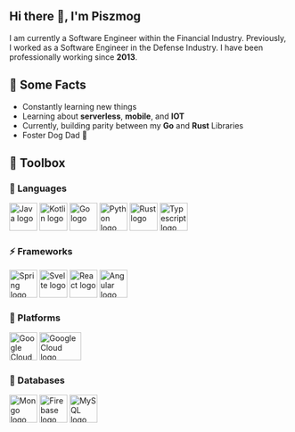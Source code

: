 ## Hi there 👋, I'm Piszmog

I am currently a Software Engineer within the Financial Industry. Previously, I worked as a Software Engineer
in the Defense Industry. I have been professionally working since **2013**.

## 💎 Some Facts

* Constantly learning new things
* Learning about **serverless**, **mobile**, and **IOT**
* Currently, building parity between my **Go** and **Rust** Libraries
* Foster Dog Dad 🐶

## 🧰 Toolbox

### 💬 Languages

<img src="https://cdn.worldvectorlogo.com/logos/java-4.svg" alt="Java logo" width="50" height="50"/>
<img src="https://cdn.worldvectorlogo.com/logos/kotlin-1.svg" alt="Kotlin logo" width="50" height="50"/>
<img src="https://cdn.worldvectorlogo.com/logos/go-6.svg" alt="Go logo" width="50" height="50"/>
<img src="https://cdn.worldvectorlogo.com/logos/python-5.svg" alt="Python logo" width="50" height="50"/>
<img src="https://cdn.worldvectorlogo.com/logos/rust.svg" alt="Rust logo" width="50" height="50"/>
<img src="https://cdn.worldvectorlogo.com/logos/typescript.svg" alt="Typescript logo" width="50" height="50"/>

### ⚡ Frameworks

<img src="https://cdn.worldvectorlogo.com/logos/spring-3.svg" alt="Spring logo" width="50" height="50"/>
<img src="https://cdn.worldvectorlogo.com/logos/svelte-1.svg" alt="Svelte logo" width="50" height="50"/>
<img src="https://cdn.worldvectorlogo.com/logos/react-2.svg" alt="React logo" width="50" height="50"/>
<img src="https://cdn.worldvectorlogo.com/logos/angular-icon-1.svg" alt="Angular logo" width="50" height="50"/>

### 🚀 Platforms

<img src="https://cdn.worldvectorlogo.com/logos/google-cloud-1.svg" alt="Google Cloud logo" width="50" height="50"/>
<img src="https://www.cloudfoundry.org/wp-content/uploads/vertical-color-thumb.jpg" alt="Google Cloud logo" width="75" height="50"/>

### 📝 Databases

<img src="https://cdn.worldvectorlogo.com/logos/mongodb-icon-1.svg" alt="Mongo logo" width="50" height="50"/>
<img src="https://cdn.worldvectorlogo.com/logos/firebase-1.svg" alt="Firebase logo" width="50" height="50"/>
<img src="https://cdn.worldvectorlogo.com/logos/mysql-6.svg" alt="MySQL logo" width="50" height="50"/>
